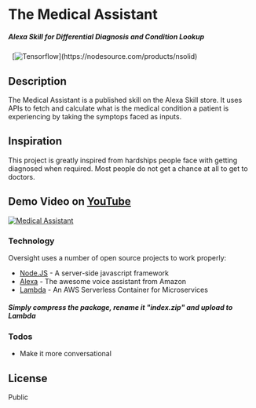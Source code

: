 # The Medical Assistant
##### Alexa Skill for Differential Diagnosis and Condition Lookup
&nbsp;
[![Tensorflow](https://cdn-images-1.medium.com/max/1047/0*qYQNdiExw7HnhpGs.)](https://nodesource.com/products/nsolid)     
## Description
The Medical Assistant is a published skill on the Alexa Skill store. It uses APIs to fetch and calculate what is the medical condition a patient is experiencing by taking the symptops faced as inputs.

## Inspiration
This project is greatly inspired from hardships people face with getting diagnosed when required. Most people do not get a chance at all to get to doctors. 

## Demo Video on [YouTube](https://www.youtube.com/watch?v=19RXpg65CbA)
[![Medical Assistant](https://i.ytimg.com/vi/19RXpg65CbA/maxresdefault.jpg)](https://www.youtube.com/watch?v=19RXpg65CbA "Medical Assistant")

### Technology

Oversight uses a number of open source projects to work properly:

* [Node.JS] - A server-side javascript framework
* [Alexa] - The awesome voice assistant from Amazon
* [Lambda] - An AWS Serverless Container for Microservices

##### Simply compress the package, rename it "index.zip" and upload to Lambda

### Todos

 - Make it more conversational

License
----

Public


   [Node.JS]: <https://nodejs.org/en/>
   [Alexa]: <https://developer.amazon.com/alexa>
   [Lambda]: <https://aws.amazon.com/lambda/>

  
